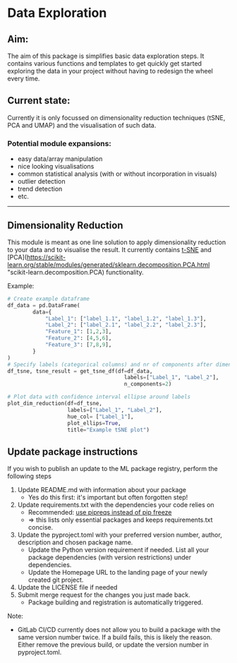# Data Exploration

## Aim:
The aim of this package is simplifies basic data exploration steps. It contains various functions and templates to get quickly get started exploring the data in your project without having to redesign the wheel every time.

## Current state:
Currently it is only focussed on dimensionality reduction techniques (tSNE, PCA and UMAP) and the visualisation of such data.

### Potential module expansions:
- easy data/array manipulation
- nice looking visualisations
- common statistical analysis (with or without incorporation in visuals)
- outlier detection
- trend detection
- etc.


---

## Dimensionality Reduction
This module is meant as one line solution to apply dimensionality reduction to your data and to visualise the result.
It currently contains [t-SNE](https://opentsne.readthedocs.io/en/stable/ "openTSNE package") and [PCA](https://scikit-learn.org/stable/modules/generated/sklearn.decomposition.PCA.html "scikit-learn.decomposition.PCA) functionality.


Example:
```python
# Create example dataframe
df_data = pd.DataFrame(
        data={
            "Label_1": ["label_1.1", "label_1.2", "label_1.3"],
            "Label_2": ["label_2.1", "label_2.2", "label_2.3"],
            "Feature_1": [1,2,3],
            "Feature_2": [4,5,6],
            "Feature_3": [7,8,9],
        }
)
# Specify labels (categorical columns) and nr of components after dimen. reduction.
df_tsne, tsne_result = get_tsne_df(df=df_data,
                                     labels=["Label_1", "Label_2"],
                                     n_components=2)

# Plot data with confidence interval ellipse around labels
plot_dim_reduction(df=df_tsne,  
                   labels=["Label_1", "Label_2"],
                   hue_col= ["Label_1"],
                   plot_ellips=True,
                   title="Example tSNE plot")
```

## Update package instructions 

If you wish to publish an update to the ML package registry, perform the following steps

1. Update README.md with information about your package 
   - Yes do this first: it's important but often forgotten step!
2. Update requirements.txt with the dependencies your code relies on
   - Recommended: [use pipreqs instead of pip freeze](https://pypi.org/project/pipreqs/) 
   - => this lists only essential packages and keeps requirements.txt concise. 
3. Update the pyproject.toml with your preferred version number, author, description and chosen package name. 
   - Update the Python version requirement if needed. List all your package dependencies (with version restrictions) under dependencies. 
   - Update the Homepage URL to the landing page of your newly created git project. 
4. Update the LICENSE file if needed
5. Submit merge request for the changes you just made back. 
   - Package building and registration is automatically triggered.

Note:
- GitLab CI/CD currently does not allow you to build a package with the same version number twice. If a build fails, this is likely the reason. Either remove the previous build, or update the version number in pyproject.toml.
